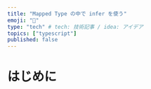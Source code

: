 ```yaml
---
title: "Mapped Type の中で infer を使う"
emoji: "🐡"
type: "tech" # tech: 技術記事 / idea: アイデア
topics: ["typescript"]
published: false
---
```


# はじめに


